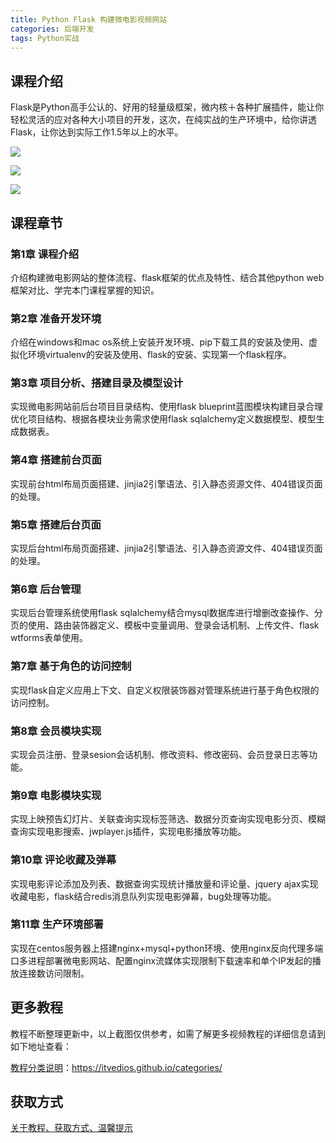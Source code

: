 ```yaml
---
title: Python Flask 构建微电影视频网站
categories: 后端开发
tags: Python实战
---
```


## 课程介绍

Flask是Python高手公认的、好用的轻量级框架，微内核＋各种扩展插件，能让你轻松灵活的应对各种大小项目的开发，这次，在纯实战的生产环境中，给你讲透Flask，让你达到实际工作1.5年以上的水平。

![](http://oqn6ggw87.bkt.clouddn.com/PythonFlask构建微电影视频网站1.png)

<!--more-->

![](http://oqn6ggw87.bkt.clouddn.com/PythonFlask构建微电影视频网站2.png)

![](http://oqn6ggw87.bkt.clouddn.com/PythonFlask构建微电影视频网站3.png)

## 课程章节

### 第1章 课程介绍

介绍构建微电影网站的整体流程、flask框架的优点及特性、结合其他python web框架对比、学完本门课程掌握的知识。

### 第2章 准备开发环境

介绍在windows和mac os系统上安装开发环境、pip下载工具的安装及使用、虚拟化环境virtualenv的安装及使用、flask的安装、实现第一个flask程序。

### 第3章 项目分析、搭建目录及模型设计

实现微电影网站前后台项目目录结构、使用flask blueprint蓝图模块构建目录合理优化项目结构、根据各模块业务需求使用flask sqlalchemy定义数据模型、模型生成数据表。

### 第4章 搭建前台页面

实现前台html布局页面搭建、jinjia2引擎语法、引入静态资源文件、404错误页面的处理。

### 第5章 搭建后台页面

实现后台html布局页面搭建、jinjia2引擎语法、引入静态资源文件、404错误页面的处理。

### 第6章 后台管理

实现后台管理系统使用flask sqlalchemy结合mysql数据库进行增删改查操作、分页的使用、路由装饰器定义、模板中变量调用、登录会话机制、上传文件、flask wtforms表单使用。

### 第7章 基于角色的访问控制

实现flask自定义应用上下文、自定义权限装饰器对管理系统进行基于角色权限的访问控制。

### 第8章 会员模块实现

实现会员注册、登录sesion会话机制、修改资料、修改密码、会员登录日志等功能。

### 第9章 电影模块实现

实现上映预告幻灯片、关联查询实现标签筛选、数据分页查询实现电影分页、模糊查询实现电影搜索、jwplayer.js插件，实现电影播放等功能。

### 第10章 评论收藏及弹幕

实现电影评论添加及列表、数据查询实现统计播放量和评论量、jquery ajax实现收藏电影，flask结合redis消息队列实现电影弹幕，bug处理等功能。

### 第11章 生产环境部署

实现在centos服务器上搭建nginx+mysql+python环境、使用nginx反向代理多端口多进程部署微电影网站、配置nginx流媒体实现限制下载速率和单个IP发起的播放连接数访问限制。

## 更多教程

教程不断整理更新中，以上截图仅供参考，如需了解更多视频教程的详细信息请到如下地址查看：

[教程分类说明](https://itvedios.github.io/categories/)：<https://itvedios.github.io/categories/>

## 获取方式

[关于教程、获取方式、温馨提示](https://itvedios.github.io/about/)